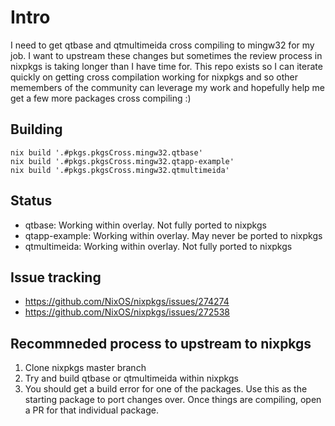# Intro
I need to get qtbase and qtmultimeida cross compiling to mingw32 for my job. I
want to upstream these changes but sometimes the review process in nixpkgs is taking
longer than I have time for. This repo exists so I can iterate quickly on
getting cross compilation working for nixpkgs and so other memembers of the
community can leverage my work and hopefully help me get a few more packages
cross compiling :)

## Building
```
nix build '.#pkgs.pkgsCross.mingw32.qtbase'
nix build '.#pkgs.pkgsCross.mingw32.qtapp-example'
nix build '.#pkgs.pkgsCross.mingw32.qtmultimeida'
```

## Status
- qtbase: Working within overlay. Not fully ported to nixpkgs
- qtapp-example: Working within overlay. May never be ported to nixpkgs
- qtmultimeida: Working within overlay. Not fully ported to nixpkgs

## Issue tracking
- https://github.com/NixOS/nixpkgs/issues/274274
- https://github.com/NixOS/nixpkgs/issues/272538

## Recommneded process to upstream to nixpkgs 
1. Clone nixpkgs master branch
2. Try and build qtbase or qtmultimeida within nixpkgs
3. You should get a build error for one of the packages. Use this as the
   starting package to port changes over. Once things are compiling, open a PR
   for that individual package.
